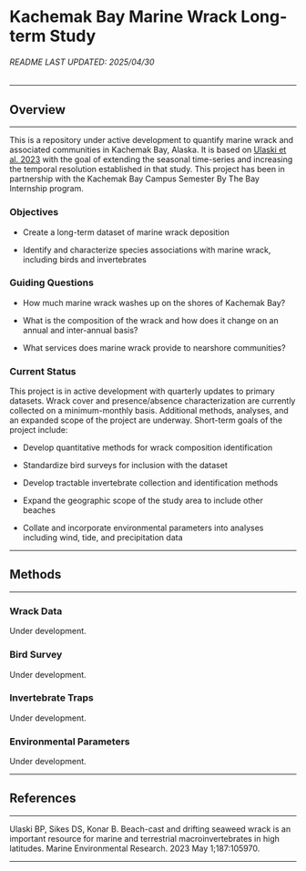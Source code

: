 # Kachemak Bay Marine Wrack Long-term Study

###### README LAST UPDATED: 2025/04/30

------------------------------------------------------------------------

## Overview

------------------------------------------------------------------------

This is a repository under active development to quantify marine wrack and associated communities in Kachemak Bay, Alaska. It is based on [Ulaski et al. 2023](https://www.sciencedirect.com/science/article/pii/S0141113623000983) with the goal of extending the seasonal time-series and increasing the temporal resolution established in that study. This project has been in partnership with the Kachemak Bay Campus Semester By The Bay Internship program.

### Objectives

-   Create a long-term dataset of marine wrack deposition

-   Identify and characterize species associations with marine wrack, including birds and invertebrates

### Guiding Questions

-   How much marine wrack washes up on the shores of Kachemak Bay?

-   What is the composition of the wrack and how does it change on an annual and inter-annual basis?

-   What services does marine wrack provide to nearshore communities?

### Current Status

This project is in active development with quarterly updates to primary datasets. Wrack cover and presence/absence characterization are currently collected on a minimum-monthly basis. Additional methods, analyses, and an expanded scope of the project are underway. Short-term goals of the project include:

-   Develop quantitative methods for wrack composition identification

-   Standardize bird surveys for inclusion with the dataset

-   Develop tractable invertebrate collection and identification methods

-   Expand the geographic scope of the study area to include other beaches

-   Collate and incorporate environmental parameters into analyses including wind, tide, and precipitation data

------------------------------------------------------------------------

## Methods

------------------------------------------------------------------------

### Wrack Data

Under development.

### Bird Survey

Under development.

### Invertebrate Traps

Under development.

### Environmental Parameters

Under development.

------------------------------------------------------------------------

## References

------------------------------------------------------------------------

Ulaski BP, Sikes DS, Konar B. Beach-cast and drifting seaweed wrack is an important resource for marine and terrestrial macroinvertebrates in high latitudes. Marine Environmental Research. 2023 May 1;187:105970.

------------------------------------------------------------------------
